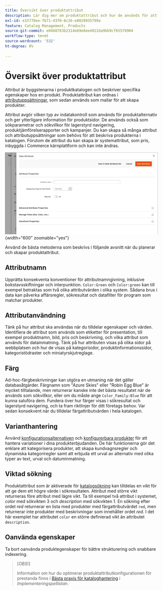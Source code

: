 ```yaml
---
title: Översikt över produktattribut
description: Lär dig mer om produktattribut och hur de används för att beskriva specifika egenskaper hos en produkt.
exl-id: e15770ee-fb71-43f0-8c26-e8029935799a
feature: Catalog Management, Products
source-git-commit: e0468763b2314e69e8ee4922da9bb9cf65578904
workflow-type: tm+mt
source-wordcount: '532'
ht-degree: 0%

---
```


# Översikt över produktattribut

Attribut är byggstenarna i produktkatalogen och beskriver specifika egenskaper hos en produkt. Produktattribut kan ordnas i [attributuppsättningar](attribute-sets.md), som sedan används som mallar för att skapa produkter.

Attribut avgör vilken typ av indatakontroll som används för produktalternativ och ger ytterligare information för produktsidor. De används också som sökparametrar och sökvillkor för lagerstyrd navigering, produktjämförelserapporter och kampanjer. Du kan skapa så många attribut och attributuppsättningar som behövs för att beskriva produkterna i katalogen. Förutom de attribut du kan skapa är systemattribut, som pris, inbyggda i Commerce kärnplattform och kan inte ändras.

![Skapar ett nytt attribut när en produkt redigeras](./assets/product-attribute-add-new.png){width="600" zoomable="yes"}

Använd de bästa metoderna som beskrivs i följande avsnitt när du planerar och skapar produktattribut.

## Attributnamn

Upprätta konsekventa konventioner för attributnamngivning, inklusive bokstavsskiftningar och interpunktion. `Color:Green` och `Color:green` kan till exempel betraktas som två olika attributvärden i olika system. Sådana brus i data kan påverka affärsregler, sökresultat och datafilter för program som matchar produkter.

## Attributanvändning

Tänk på hur attribut ska användas när du tilldelar egenskaper och värden. Identifiera de attribut som används som etiketter för presentation, till exempel produktnamn, bild, pris och beskrivning, och vilka attribut som används för datainmatning. Tänk på hur attributen visas på olika sidor på webbplatsen och hur de visas på kategorisidor, produktinformationssidor, kategoristödraster och miniatyrskjutreglage.

## Färg

Ad-hoc-färgbeskrivningar kan utgöra en utmaning när det gäller databasåtgärder. Färgnamn som &quot;Azure Skies&quot; eller &quot;Robin Egg Blue&quot; är mycket tilltalande, men returnerar kanske inte det bästa resultatet när de används som sökvillkor, eller om du måste ange `Color_Family:Blue` för att kunna saluföra dem. Fundera över hur färger visas i sökresultat och lagerstyrd navigering, och ta fram riktlinjer för ditt företags behov. Var sedan konsekvent när du tilldelar färgattributvärden i hela katalogen.

## Varianthantering

Använd [konfigurationsalternativen](product-configurations.md) och [konfigurerbara produkter](product-create-configurable.md) för att hantera variationer i dina produkterbjudanden. De här funktionerna gör det enklare att kategorisera produkter, att skapa kundvagnsregler och dynamiska kategoriregler samt att erbjuda ett urval av alternativ med olika typer av text, urval och datuminmatning.

## Viktad sökning

Produktattribut som är aktiverade för [katalogsökning](search.md) kan tilldelas en vikt för att ge dem ett högre värde i sökresultaten. Attribut med större vikt returneras före attribut med lägre vikt. Ta till exempel två attribut i systemet, _color_ med sökvikten 3 och _description_ med sökvikten 1. En sökning efter ordet _red_ returnerar en lista med produkter med färgattributvärdet `red`, men returnerar inte produkter med beskrivningar som innehåller ordet _red_. I det här exemplet har attributet `color` en större definierad vikt än attributet `description`.

## Oanvända egenskaper

Ta bort oanvända produktegenskaper för bättre strukturering och snabbare indexering.


>[OBS!]
>
>Information om hur du optimerar produktattributkonfigurationen för prestanda finns i [Bästa praxis för kataloghantering](https://experienceleague.adobe.com/sv/docs/commerce-operations/implementation-playbook/best-practices/planning/catalog-management#product-attributes) i _Implementeringspellistan_.
